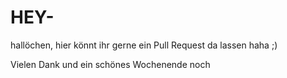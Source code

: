 # HEY-
hallöchen, hier könnt ihr gerne ein Pull Request da lassen haha ;)

Vielen Dank und ein schönes Wochenende noch
